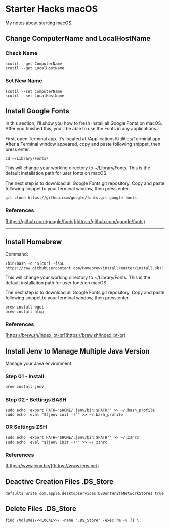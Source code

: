 # Starter Hacks macOS

My notes about starting macOS.

## Change ComputerName and LocalHostName

### Check Name
```
scutil --get ComputerName
scutil --get LocalHostName
```

### Set New Name
```
scutil --set ComputerName
scutil --set LocalHostName
```

## Install Google Fonts

In this section, I’ll show you how to fresh install all Google Fonts on macOS. After you finished this, you’ll be able to use the Fonts in any applications.

First, open Terminal app. It’s located at /Applications/Utilities/Terminal.app. After a Terminal window appeared, copy and paste following snippet, then press enter.

```
cd ~/Library/Fonts/
```

This will change your working directory to ~/Library/Fonts. This is the default installation path for user fonts on macOS.

The next step is to download all Google Fonts git repository. Copy and paste following snippet to your terminal window, then press enter.

```
git clone https://github.com/google/fonts.git google-fonts
```

### References

[https://github.com/google/fonts](https://github.com/google/fonts)

---

## Install Homebrew

Command:

```
/bin/bash -c "$(curl -fsSL https://raw.githubusercontent.com/Homebrew/install/master/install.sh)"
```

This will change your working directory to ~/Library/Fonts. This is the default installation path for user fonts on macOS.

The next step is to download all Google Fonts git repository. Copy and paste following snippet to your terminal window, then press enter.

```
brew install wget
brew install htop
```

### References

[https://brew.sh/index_pt-br](https://brew.sh/index_pt-br)


## Install Jenv to Manage Multiple Java Version

Manage your Java environment


### Step 01 - Install

```
brew install jenv
```

### Step 02 - Settings BASH

```
sudo echo 'export PATH="$HOME/.jenv/bin:$PATH"' >> ~/.bash_profile
sudo echo 'eval "$(jenv init -)"' >> ~/.bash_profile
```

### OR Settings ZSH

```
sudo echo 'export PATH="$HOME/.jenv/bin:$PATH"' >> ~/.zshrc
sudo echo 'eval "$(jenv init -)"' >> ~/.zshrc
```

### References

[https://www.jenv.be/](https://www.jenv.be/)

## Deactive Creation Files .DS_Store

```
defaults write com.apple.desktopservices DSDontWriteNetworkStores true
```

## Delete Files .DS_Store

```
find /Volumes/<<LOCAL>>/ -name ".DS_Store" -exec rm -v {} \;
```